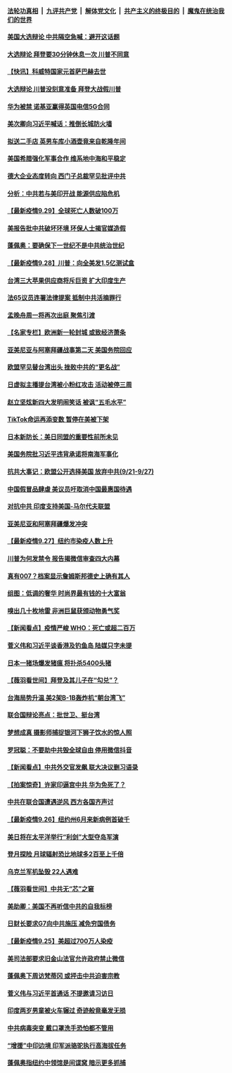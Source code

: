 

####  [法轮功真相](../../../../basic/blob/master/README.md?t=09300331) &nbsp;|&nbsp; [九评共产党](../../../../9ping.md/blob/master/README.md?t=09300331) &nbsp;|&nbsp; [解体党文化](../../../../jtdwh.md/blob/master/README.md?t=09300331)  &nbsp;|&nbsp; [共产主义的终极目的](../../../../gczydzjmd.md/blob/master/README.md?t=09300331) &nbsp;|&nbsp; [魔鬼在统治我们的世界](../../../../mgztzwmdsj.md/blob/master/README.md?t=09300331) 

#### [美国大选辩论 中共隔空急喊：避开这话题](../pages/nsc418/n12439872.md?t=09300331) 

#### [大选辩论 拜登要30分钟休息一次 川普不同意](../pages/nsc418/n12439829.md?t=09300331) 

#### [【快讯】科威特国家元首萨巴赫去世](../pages/nsc418/n12439720.md?t=09300331) 

#### [大选辩论 川普没刻意准备 拜登大战假川普](../pages/nsc418/n12439651.md?t=09300331) 

#### [华为被禁 诺基亚赢得英国电信5G合同](../pages/nsc418/n12439392.md?t=09300331) 

#### [美次卿向习近平喊话：推倒长城防火墙](../pages/nsc418/n12439539.md?t=09300331) 

#### [拟送二手店 英男车库小酒壶竟来自乾隆年间](../pages/nsc418/n12439292.md?t=09300331) 

#### [美国希腊强化军事合作 维系地中海和平稳定](../pages/nsc418/n12439100.md?t=09300331) 

#### [德大企业态度转向 西门子总裁罕见批评中共](../pages/nsc418/n12437733.md?t=09300331) 

#### [分析：中共若与美印开战 能源供应陷危机](../pages/nsc418/n12438428.md?t=09300331) 

#### [【最新疫情9.29】全球死亡人数破100万](../pages/nsc418/n12437955.md?t=09300331) 

#### [美报告批中共破坏环境 环保人士揭官媒造假](../pages/nsc418/n12437557.md?t=09300331) 

#### [蓬佩奥：要确保下一世纪不是中共统治世纪](../pages/nsc418/n12437431.md?t=09300331) 

#### [【最新疫情9.28】川普：向全美发1.5亿测试盒](../pages/nsc418/n12432587.md?t=09300331) 

#### [台湾三大苹果供应商将斥巨资 扩大印度生产](../pages/nsc418/n12437191.md?t=09300331) 

#### [法65议员连署法律提案 抵制中共活摘罪行](../pages/nsc418/n12437047.md?t=09300331) 

#### [孟晚舟周一将再次出庭 聚焦引渡](../pages/nsc418/n12436447.md?t=09300331) 

#### [【名家专栏】欧洲新一轮封城 或致经济萧条](../pages/nsc418/n12435072.md?t=09300331) 

#### [亚美尼亚与阿塞拜疆战事第二天 美国务院回应](../pages/nsc418/n12436727.md?t=09300331) 

#### [欧盟罕见替台湾出头 挫败中共的“更名战”](../pages/nsc418/n12436713.md?t=09300331) 

#### [日虚拟主播提台湾被小粉红攻击 活动被停三周](../pages/nsc418/n12436204.md?t=09300331) 

#### [赵立坚炫新四大发明闹笑话 被讽“五毛水平”](../pages/nsc418/n12436107.md?t=09300331) 

#### [TikTok命运再添变数 暂停在美被下架](../pages/nsc418/n12436108.md?t=09300331) 

#### [日本新防长：美日同盟的重要性前所未见](../pages/nsc418/n12435868.md?t=09300331) 

#### [美国务院批习近平违背承诺将南海军事化](../pages/nsc418/n12435689.md?t=09300331) 

#### [抗共大事记：欧盟公开选择美国 放弃中共(9/21-9/27)](../pages/nsc418/n12434868.md?t=09300331) 

#### [中国假冒品肆虐 美议员吁取消中国最惠国待遇](../pages/nsc418/n12434824.md?t=09300331) 

#### [对抗中共 印度支持美国-马尔代夫联盟](../pages/nsc418/n12434483.md?t=09300331) 

#### [亚美尼亚和阿塞拜疆爆发冲突](../pages/nsc418/n12434403.md?t=09300331) 

#### [【最新疫情9.27】纽约市染疫人数上升](../pages/nsc418/n12417933.md?t=09300331) 

#### [川普为何发禁令 报告揭微信审查四大内幕](../pages/nsc418/n12422678.md?t=09300331) 

#### [真有007？档案显示詹姆斯邦德史上确有其人](../pages/nsc418/n12433306.md?t=09300331) 

#### [组图：低调的奢华 时尚界最有钱的十大富翁](../pages/nsc418/n12387736.md?t=09300331) 

#### [嗅出几十枚地雷 非洲巨鼠获颁动物勇气奖](../pages/nsc418/n12433594.md?t=09300331) 

#### [【新闻看点】疫情严峻 WHO：死亡或超二百万](../pages/nsc418/n12433220.md?t=09300331) 

#### [菅义伟和习近平谈香港及钓鱼岛 陆媒只字未提](../pages/nsc418/n12433011.md?t=09300331) 

#### [日本一猪场爆发猪瘟 将扑杀5400头猪](../pages/nsc418/n12433054.md?t=09300331) 

#### [【薇羽看世间】拜登及其儿子在“勾兑”？](../pages/nsc418/n12432988.md?t=09300331) 

#### [台海局势升温 美2架B-1B轰炸机“朝台湾飞”](../pages/nsc418/n12432803.md?t=09300331) 

#### [联合国辩论亮点：批世卫、挺台湾](../pages/nsc418/n12432743.md?t=09300331) 

#### [梦想成真 摄影师捕捉银河下狮子饮水的惊人照](../pages/nsc418/n12431766.md?t=09300331) 

#### [罗冠聪：不要助中共毁全球自由 停用微信抖音](../pages/nsc418/n12432523.md?t=09300331) 

#### [【新闻看点】中共外交官发飙 联大决议删习语录](../pages/nsc418/n12430820.md?t=09300331) 

#### [【拍案惊奇】许家印逼宫中共 华为免死了？](../pages/nsc418/n12431760.md?t=09300331) 

#### [中共在联合国遭遇逆风 西方各国齐声讨](../pages/nsc418/n12430457.md?t=09300331) 

#### [【最新疫情9.26】纽约州6月来新病例首破千](../pages/nsc418/n12431627.md?t=09300331) 

#### [美日将在太平洋举行“利剑”大型夺岛军演](../pages/nsc418/n12431241.md?t=09300331) 

#### [登月探险 月球辐射恐比地球多2百至上千倍](../pages/nsc418/n12431185.md?t=09300331) 

#### [乌克兰军机坠毁 22人遇难](../pages/nsc418/n12431136.md?t=09300331) 

#### [【薇羽看世间】中共无“芯”之窘](../pages/nsc418/n12430537.md?t=09300331) 

#### [美助卿：美国不再听信中共的自我标榜](../pages/nsc418/n12430613.md?t=09300331) 

#### [日财长要求G7向中共施压 减免穷国债务](../pages/nsc418/n12430481.md?t=09300331) 

#### [【最新疫情9.25】美超过700万人染疫](../pages/nsc418/n12428793.md?t=09300331) 

#### [美司法部要求旧金山法官允许政府禁止微信](../pages/nsc418/n12430459.md?t=09300331) 

#### [蓬佩奥下周访梵蒂冈 或抨击中共迫害宗教](../pages/nsc418/n12430449.md?t=09300331) 

#### [菅义伟与习近平首通话 不提邀请习访日](../pages/nsc418/n12430441.md?t=09300331) 

#### [印度两岁男童被火车辗过 奇迹般竟毫发无损](../pages/nsc418/n12430285.md?t=09300331) 

#### [中共病毒突变 戴口罩洗手恐怕都不管用](../pages/nsc418/n12429962.md?t=09300331) 

#### [“增援”中印边境 印军派骆驼执行高海拔任务](../pages/nsc418/n12429598.md?t=09300331) 

#### [蓬佩奥指纽约中领馆是间谍窝 暗示更多抓捕](../pages/nsc418/n12430048.md?t=09300331) 

